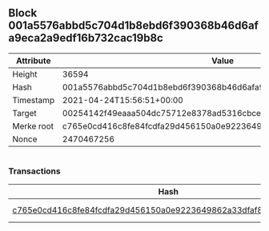 ## Block 001a5576abbd5c704d1b8ebd6f390368b46d6afa9eca2a9edf16b732cac19b8c

Attribute | Value
--- | ---
Height | 36594
Hash | 001a5576abbd5c704d1b8ebd6f390368b46d6afa9eca2a9edf16b732cac19b8c
Timestamp | 2021-04-24T15:56:51+00:00
Target | 00254142f49eaaa504dc75712e8378ad5316cbcead634704b3734b6271167cc4
Merke root | c765e0cd416c8fe84fcdfa29d456150a0e9223649862a33dfaf8230e68222902
Nonce | 2470467256

```

```

### Transactions

Hash | Amount
--- | ---
[c765e0cd416c8fe84fcdfa29d456150a0e9223649862a33dfaf8230e68222902](c765e0cd416c8fe84fcdfa29d456150a0e9223649862a33dfaf8230e68222902.md) | 10.00000000 SKEPTI 
